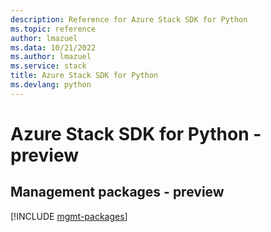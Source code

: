 ```yaml
---
description: Reference for Azure Stack SDK for Python
ms.topic: reference
author: lmazuel
ms.data: 10/21/2022
ms.author: lmazuel
ms.service: stack
title: Azure Stack SDK for Python
ms.devlang: python
---
```

# Azure Stack SDK for Python - preview

## Management packages - preview
[!INCLUDE [mgmt-packages](stack-mgmt-index.md)]